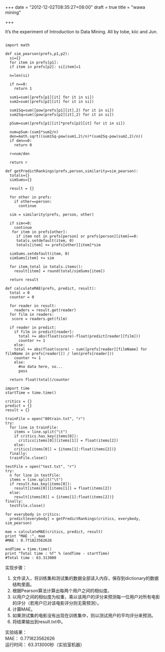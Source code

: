 +++
date = "2012-12-02T08:35:27+08:00"
draft = true
title = "wawa mining"

+++



It’s the experiment of Introduction to Data Mining. All by tobe, kiic and Jun.

<pre><code>
import math

def sim_pearson(prefs,p1,p2):
  si={}
  for item in prefs[p1]:
  if item in prefs[p2]: si[item]=1

  n=len(si)

  if n==0:
    return 1

  sum1=sum([prefs[p1][it] for it in si])
  sum2=sum([prefs[p2][it] for it in si])

  sum1Sq=sum([pow(prefs[p1][it],2) for it in si])
  sum2Sq=sum([pow(prefs[p2][it],2) for it in si])

  pSum=sum([prefs[p1][it]*prefs[p2][it] for it in si])

  num=pSum-(sum1*sum2/n)
  den=math.sqrt((sum1Sq-pow(sum1,2)/n)*(sum2Sq-pow(sum2,2)/n))
  if den==0:
    return 0

  r=num/den

  return r

def getPredictRankings(prefs,person,similarity=sim_pearson):
  totals={}
  simSums={}

  result = {}

  for other in prefs:
    if other==person:
      continue

  sim = similarity(prefs, person, other)

  if sim<=0:
    continue
   for item in prefs[other]:
     if item not in prefs[person] or prefs[person][item]==0:
     totals.setdefault(item, 0)
     totals[item] += prefs[other][item]*sim

  simSums.setdefault(item, 0)
  simSums[item] += sim

  for item,total in totals.items():
    result[item] = round(total/simSums[item])

  return result

def calculateMAE(prefs, predict, result):
  total = 0
  counter = 0

  for reader in result:
    readers = result.get(reader)
  for film in readers:
   score = readers.get(film)

  if reader in predict:
    if film in predict[reader]:
      total += abs(float(score)-float(predict[reader][film]))
      counter += 1
    else:
    total += abs(float(score) - sum([prefs[reader][filmName] for filmName in prefs[reader]]) / len(prefs[reader]))
    counter += 1
    else:
      #no data here, so...
      pass

  return float(total)/counter

import time
startTime = time.time()

critics = {}
predict = {}
result = {}

trainFile = open("80train.txt", "r")
try:
  for line in trainFile:
    items = line.split("\t")
    if critics.has_key(items[0]):
      critics[items[0]][items[1]] = float(items[2])
    else:
    critics[items[0]] = {items[1]:float(items[2])}
  finally:
  trainFile.close()

testFile = open("test.txt", "r")
try:
  n for line in testFile:
  items = line.split("\t")
  if result.has_key(items[0]):
    result[items[0]][items[1]] = float(items[2])
  else:
    result[items[0]] = {items[1]:float(items[2])}
finally:
  testFile.close()

for everybody in critics:
  predict[everybody] = getPredictRankings(critics, everybody, sim_pearson)

mae = calculateMAE(critics, predict, result)
print "MAE :", mae
#MAE : 0.771823562626

endTime = time.time()
print "Total time : %f" % (endTime - startTime)
#Total time : 63.313000
</code></pre>

实现步骤：

1. 文件读入，将训练集和测试集的数据全部读入内存，保存到dictionary的数据结构里面。
2. 根据Pearson算法计算出每两个用户之间的相似度。
3. 以用户之间的相似度为权重，乘以该用户的评分来预测每一位用户对所有电影的评分（若用户已对该电影评分则无需预测）。
4. 计算MAE。
5. 如果测试集的电影没有出现在训练集中，则以测试用户的平均评分来预测。
6. 将结果输出到result.txt中。

实验结果：  
MAE： 0.771823562626  
运行时间： 63.313000秒（实验室机器）  